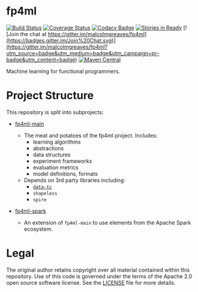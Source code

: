 # fp4ml
[![Build Status](https://travis-ci.org/malcolmgreaves/fp4ml.svg?branch=master)](https://travis-ci.org/malcolmgreaves/fp4ml) [![Coverage Status](https://coveralls.io/repos/malcolmgreaves/fp4ml/badge.svg?branch=master&service=github)](https://coveralls.io/github/malcolmgreaves/fp4ml?branch=master)
 [![Codacy Badge](http://api.codacy.com:80/project/badge/7a4fbaf2cbe6449993224d6eb4df0f13)](https://www.codacy.com/app/greavesmalcolm/fp4ml) [![Stories in Ready](https://badge.waffle.io/malcolmgreaves/fp4ml.png?label=ready&title=Ready)](https://waffle.io/malcolmgreaves/fp4ml)  [![Join the chat at https://gitter.im/malcolmgreaves/fp4ml](https://badges.gitter.im/Join%20Chat.svg)](https://gitter.im/malcolmgreaves/fp4ml?utm_source=badge&utm_medium=badge&utm_campaign=pr-badge&utm_content=badge) [![Maven Central](https://maven-badges.herokuapp.com/maven-central/io.malcolmgreaves/fp4ml-scala_2.11/badge.svg?style=plastic)](https://maven-badges.herokuapp.com/maven-central/io.malcolmgreaves/fp4ml-scala_2.11)

Machine learning for functional programmers.

# Project Structure

This repository is split into subprojects:

* [fp4ml-main](https://github.com/malcolmgreaves/fp4ml/tree/master/fp4ml-core)
  * The meat and potatoes of the fp4ml project. Includes:
    * learning algorithms
    * abstractions
    * data structures
    * experiment frameworks
    * evaluation metrics
    * model definitions, formats
  * Depends on 3rd party libraries including:
    * [`data-tc`](https://github.com/malcolmgreaves/data-tc)
    * `shapeless`
    * `spire`
  
* [fp4ml-spark](https://github.com/malcolmgreaves/fp4ml/tree/master/fp4ml-spark)
  * An extension of `fp4ml-main` to use elements from the Apache Spark ecosystem.

# Legal

The original author retains copyright over all material contained within this repository. Use of this code is governed under the terms of the Apache 2.0 open source software license. See the [LICENSE](./LICENSE) file for more details.

